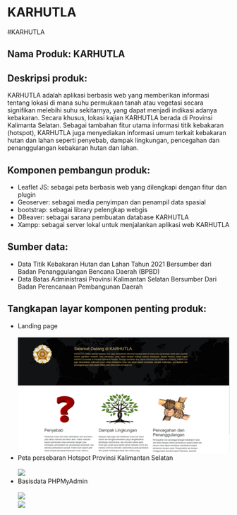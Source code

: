 # KARHUTLA
#KARHUTLA

<h2>Nama Produk: KARHUTLA</h2>

<h2>Deskripsi produk:</h2>
KARHUTLA adalah aplikasi berbasis web yang memberikan informasi tentang lokasi di mana suhu permukaan tanah atau vegetasi secara signifikan melebihi suhu sekitarnya, yang dapat menjadi indikasi adanya kebakaran. Secara khusus, lokasi kajian KARHUTLA berada di Provinsi Kalimanta Selatan. Sebagai tambahan fitur utama informasi titik kebakaran (hotspot), KARHUTLA juga menyediakan informasi umum terkait kebakaran hutan dan lahan seperti penyebab, dampak lingkungan, pencegahan dan penanggulangan kebakaran hutan dan lahan. 

<h2>Komponen pembangun produk: </h2>
<ul>
<li>Leaflet JS: sebagai peta berbasis web yang dilengkapi dengan fitur dan plugin</li>
<li>Geoserver: sebagai media penyimpan dan penampil data spasial</li>
<li>bootstrap: sebagai library pelengkap webgis</li>
<li>DBeaver: sebagai sarana pembuatan database KARHUTLA</li>
<li>Xampp: sebagai server lokal untuk menjalankan aplikasi web KARHUTLA</li>
</ul>

<h2>Sumber data:</h2>
<ul>
<li> Data Titik Kebakaran Hutan dan Lahan Tahun 2021 Bersumber dari Badan Penanggulangan Bencana Daerah (BPBD)</li>
<li>Data Batas Administrasi Provinsi Kalimantan Selatan Bersumber Dari Badan Perencanaan Pembangunan Daerah</li>
</ul>

<h2>Tangkapan layar komponen penting produk:</h2>
<ul>
  <li>Landing page</li><br><img src = "assets/landing_page.png" width = "500"><br>
   <li>Peta persebaran Hotspot Provinsi Kalimantan Selatan</li><br><img src = "assets/img/referensi/peta.png" width = "500"><br>
   <li>Basisdata PHPMyAdmin</li><br><img src = "assets/img/referensi/database.png" width = "500"><br>
  <img src = "assets/img/referensi/database2.png" width = "500">
</ul>